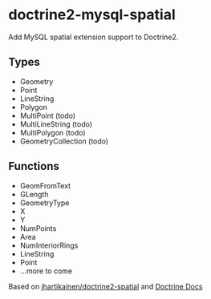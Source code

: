 # doctrine2-mysql-spatial

Add MySQL spatial extension support to Doctrine2.

## Types
* Geometry
* Point
* LineString
* Polygon
* MultiPoint (todo)
* MultiLineString (todo)
* MultiPolygon (todo)
* GeometryCollection (todo)

## Functions
* GeomFromText
* GLength
* GeometryType
* X
* Y
* NumPoints
* Area
* NumInteriorRings
* LineString
* Point
* ...more to come

Based on [jhartikainen/doctrine2-spatial](https://github.com/jhartikainen/doctrine2-spatial) and [Doctrine Docs](http://docs.doctrine-project.org/projects/doctrine-orm/en/latest/cookbook/advanced-field-value-conversion-using-custom-mapping-types.html)
